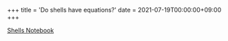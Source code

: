 +++
title = 'Do shells have equations?'
date = 2021-07-19T00:00:00+09:00
+++

[Shells Notebook](/notebooks/shells.html "Shells Notebook")
<!-- <a href="">Link to Shells</a> -->
